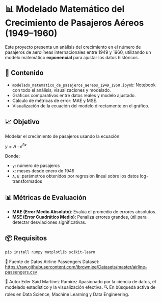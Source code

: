 # 📊 Modelado Matemático del Crecimiento de Pasajeros Aéreos (1949–1960)

Este proyecto presenta un análisis del crecimiento en el número de pasajeros de aerolíneas internacionales entre 1949 y 1960, utilizando un modelo matemático **exponencial** para ajustar los datos históricos.

## 📁 Contenido

- `modelado_matematico_de_pasajeros_aereos_1949_1960.ipynb`: Notebook con todo el análisis, visualizaciones y modelado.
- Gráficos comparativos entre datos reales y modelo ajustado.
- Cálculo de métricas de error: MAE y MSE.
- Visualización de la ecuación del modelo directamente en el gráfico.

## 📈 Objetivo

Modelar el crecimiento de pasajeros usando la ecuación:

$y = A \cdot e^{Bx}$


Donde:
- `y`: número de pasajeros
- `x`: meses desde enero de 1949
- `A`, `B`: parámetros obtenidos por regresión lineal sobre los datos log-transformados

## 📊 Métricas de Evaluación

- **MAE (Error Medio Absoluto)**: Evalúa el promedio de errores absolutos.
- **MSE (Error Cuadrático Medio)**: Penaliza errores grandes, útil para detectar desviaciones significativas.

## 📦 Requisitos

```bash
pip install numpy matplotlib scikit-learn
``` 
📌 Fuente de Datos
Airline Passengers Dataset: https://raw.githubusercontent.com/jbrownlee/Datasets/master/airline-passengers.csv

🧠 Autor
Eder Said Martínez Ramírez Apasionado por la ciencia de datos, el modelado estadístico y la visualización efectiva. 🔍 En búsqueda activa de roles en Data Science, Machine Learning y Data Engineering.
